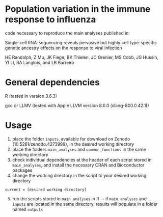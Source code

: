 # Population variation in the immune response to influenza
code necessary to reproduce the main analyses published in:

Single-cell RNA-sequencing reveals pervasive but highly cell type-specific genetic ancestry effects on the response to viral infection

HE Randolph, Z Mu, JK Fiege, BK Thielen, JC Grenier, MS Cobb, JG Hussin, YI Li, RA Langlois, and LB Barreiro

# General dependencies
R (tested in version 3.6.3)

gcc or LLMV (tested with Apple LLVM version 8.0.0 (clang-800.0.42.1))

# Usage
1. place the folder `inputs`, available for download on Zenodo (10.5281/zenodo.4273999), in the desired working directory
2. place the folders `main_analyses` and `common_functions` in the same working directory
3. check individual dependencies at the header of each script stored in `main_analyses`, and install the necessary CRAN and Bioconductor packages
4. change the working directory in the script to your desired working directory
```
current = [desired working directory]
```
5. run the scripts stored in `main_analyses` in R -- if `main_analyses` and `inputs` are located in the same directory, results will populate in a folder named `outputs`
